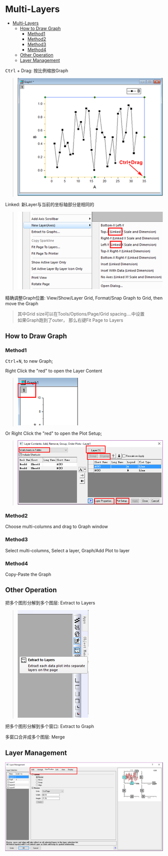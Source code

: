 # Multi-Layers

<!-- TOC -->

- [Multi-Layers](#multi-layers)
    - [How to Draw Graph](#how-to-draw-graph)
        - [Method1](#method1)
        - [Method2](#method2)
        - [Method3](#method3)
        - [Method4](#method4)
    - [Other Operation](#other-operation)
    - [Layer Management](#layer-management)

<!-- /TOC -->

<kbd>Ctrl</kbd> + Drag: 按比例缩放Graph
> ![](res/multiLayer00.png)

Linked: 新Layer与当前的坐标轴部分是相同的
> ![](res/multiLayer01.png)

精确调整Graph位置: View/Show/Layer Grid, Format/Snap Graph to Grid, then move the Graph
> 其中Grid size可以在Tools/Options/Page/Grid spacing….中设置  
> 如果Graph跑到了outer， 那么右键Fit Page to Layers

## How to Draw Graph

### Method1

<kbd>Ctrl</kbd>+<kbd>N</kbd>, to new Graph;

Right Click the "red" to open the Layer Content
> ![](res/multiLayer02.png)

Or Right Click the "red" to open the Plot Setup;
> ![](res/multiLayer03.png)

### Method2

Choose multi-columns and drag to Graph window

### Method3

Select multi-columns, Select a layer, Graph/Add Plot to layer

### Method4

Copy-Paste the Graph

## Other Operation

把多个图形分解到多个图层: Extract to Layers
> ![](res/multiLayer04.png)

把多个图形分解到多个窗口: Extract to Graph

多窗口合并成多个图层: Merge

## Layer Management

![](res/multiLayer05.png)